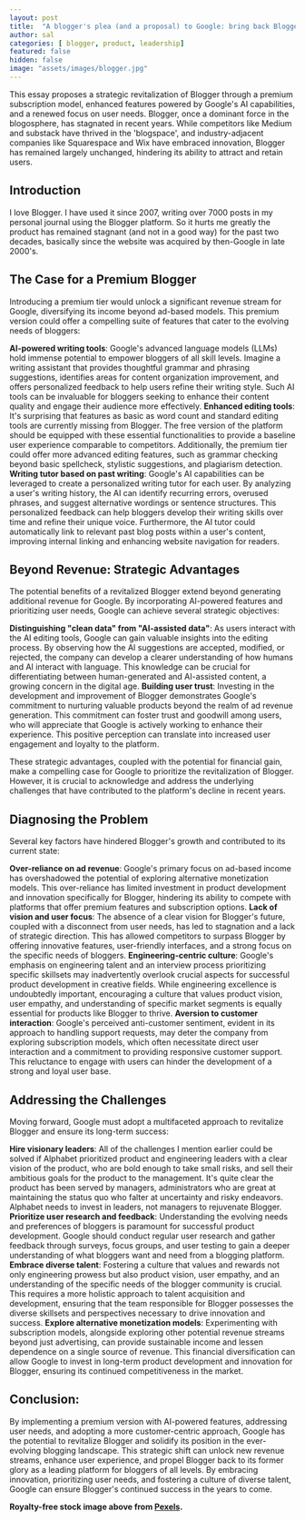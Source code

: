 ```yaml
---
layout: post
title:  "A blogger's plea (and a proposal) to Google: bring back Blogger!"
author: sal
categories: [ blogger, product, leadership]
featured: false
hidden: false
image: "assets/images/blogger.jpg"
---
```

This essay proposes a strategic revitalization of Blogger through a premium subscription model, enhanced features powered by Google's AI capabilities, and a renewed focus on user needs. Blogger, once a dominant force in the blogosphere, has stagnated in recent years. While competitors like Medium and substack have thrived in the 'blogspace', and industry-adjacent companies like Squarespace and Wix have embraced innovation, Blogger has remained largely unchanged, hindering its ability to attract and retain users. 

## Introduction

I love Blogger. I have used it since 2007, writing over 7000 posts in my personal journal using the Blogger platform. So it hurts me greatly the product has remained stagnant (and not in a good way) for the past two decades, basically since the website was acquired by then-Google in late 2000's.

## The Case for a Premium Blogger

Introducing a premium tier would unlock a significant revenue stream for Google, diversifying its income beyond ad-based models. This premium version could offer a compelling suite of features that cater to the evolving needs of bloggers:

__AI-powered writing tools__: Google's advanced language models (LLMs) hold immense potential to empower bloggers of all skill levels. Imagine a writing assistant that provides thoughtful grammar and phrasing suggestions, identifies areas for content organization improvement, and offers personalized feedback to help users refine their writing style. Such AI tools can be invaluable for bloggers seeking to enhance their content quality and engage their audience more effectively.
__Enhanced editing tools__: It's surprising that features as basic as word count and standard editing tools are currently missing from Blogger. The free version of the platform should be equipped with these essential functionalities to provide a baseline user experience comparable to competitors. Additionally, the premium tier could offer more advanced editing features, such as grammar checking beyond basic spellcheck, stylistic suggestions, and plagiarism detection.
__Writing tutor based on past writing__: Google's AI capabilities can be leveraged to create a personalized writing tutor for each user. By analyzing a user's writing history, the AI can identify recurring errors, overused phrases, and suggest alternative wordings or sentence structures. This personalized feedback can help bloggers develop their writing skills over time and refine their unique voice. Furthermore, the AI tutor could automatically link to relevant past blog posts within a user's content, improving internal linking and enhancing website navigation for readers.

## Beyond Revenue: Strategic Advantages

The potential benefits of a revitalized Blogger extend beyond generating additional revenue for Google. By incorporating AI-powered features and prioritizing user needs, Google can achieve several strategic objectives:

__Distinguishing "clean data" from "AI-assisted data"__: As users interact with the AI editing tools, Google can gain valuable insights into the editing process. By observing how the AI suggestions are accepted, modified, or rejected, the company can develop a clearer understanding of how humans and AI interact with language. This knowledge can be crucial for differentiating between human-generated and AI-assisted content, a growing concern in the digital age.
__Building user trust__: Investing in the development and improvement of Blogger demonstrates Google's commitment to nurturing valuable products beyond the realm of ad revenue generation. This commitment can foster trust and goodwill among users, who will appreciate that Google is actively working to enhance their experience. This positive perception can translate into increased user engagement and loyalty to the platform.

These strategic advantages, coupled with the potential for financial gain, make a compelling case for Google to prioritize the revitalization of Blogger. However, it is crucial to acknowledge and address the underlying challenges that have contributed to the platform's decline in recent years.

## Diagnosing the Problem

Several key factors have hindered Blogger's growth and contributed to its current state:

__Over-reliance on ad revenue__: Google's primary focus on ad-based income has overshadowed the potential of exploring alternative monetization models. This over-reliance has limited investment in product development and innovation specifically for Blogger, hindering its ability to compete with platforms that offer premium features and subscription options.
__Lack of vision and user focus__: The absence of a clear vision for Blogger's future, coupled with a disconnect from user needs, has led to stagnation and a lack of strategic direction. This has allowed competitors to surpass Blogger by offering innovative features, user-friendly interfaces, and a strong focus on the specific needs of bloggers.
__Engineering-centric culture__: Google's emphasis on engineering talent and an interview process prioritizing specific skillsets may inadvertently overlook crucial aspects for successful product development in creative fields. While engineering excellence is undoubtedly important, encouraging a culture that values product vision, user empathy, and understanding of specific market segments is equally essential for products like Blogger to thrive.
__Aversion to customer interaction__: Google's perceived anti-customer sentiment, evident in its approach to handling support requests, may deter the company from exploring subscription models, which often necessitate direct user interaction and a commitment to providing responsive customer support. This reluctance to engage with users can hinder the development of a strong and loyal user base.

## Addressing the Challenges

Moving forward, Google must adopt a multifaceted approach to revitalize Blogger and ensure its long-term success:

__Hire visionary leaders__: All of the challenges I mention earlier could be solved if Alphabet prioritized product and engineering leaders with a clear vision of the product, who are bold enough to take small risks, and sell their ambitious goals for the product to the management. It's quite clear the product has been served by managers, administrators who are great at maintaining the status quo who falter at uncertainty and risky endeavors. Alphabet needs to invest in leaders, not managers to rejuvenate Blogger.
__Prioritize user research and feedback__: Understanding the evolving needs and preferences of bloggers is paramount for successful product development. Google should conduct regular user research and gather feedback through surveys, focus groups, and user testing to gain a deeper understanding of what bloggers want and need from a blogging platform.
__Embrace diverse talent__: Fostering a culture that values and rewards not only engineering prowess but also product vision, user empathy, and an understanding of the specific needs of the blogger community is crucial. This requires a more holistic approach to talent acquisition and development, ensuring that the team responsible for Blogger possesses the diverse skillsets and perspectives necessary to drive innovation and success.
__Explore alternative monetization models__: Experimenting with subscription models, alongside exploring other potential revenue streams beyond just advertising, can provide sustainable income and lessen dependence on a single source of revenue. This financial diversification can allow Google to invest in long-term product development and innovation for Blogger, ensuring its continued competitiveness in the market.

## Conclusion:

By implementing a premium version with AI-powered features, addressing user needs, and adopting a more customer-centric approach, Google has the potential to revitalize Blogger and solidify its position in the ever-evolving blogging landscape. This strategic shift can unlock new revenue streams, enhance user experience, and propel Blogger back to its former glory as a leading platform for bloggers of all levels. By embracing innovation, prioritizing user needs, and fostering a culture of diverse talent, Google can ensure Blogger's continued success in the years to come.

__Royalty-free stock image above from [Pexels](https://www.pexels.com/).__
